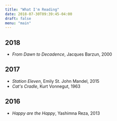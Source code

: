 ```yaml
---
title: "What I'm Reading"
date: 2018-07-30T09:39:45-04:00
draft: false
menu: "main"
---
```


## 2018

* *From Dawn to Decadence*, Jacques Barzun, 2000

## 2017

* *Station Eleven*, Emily St. John Mandel, 2015
* *Cat's Cradle*, Kurt Vonnegut, 1963

## 2016

* *Happy are the Happy*, Yashimna Reza, 2013

<!--more-->


